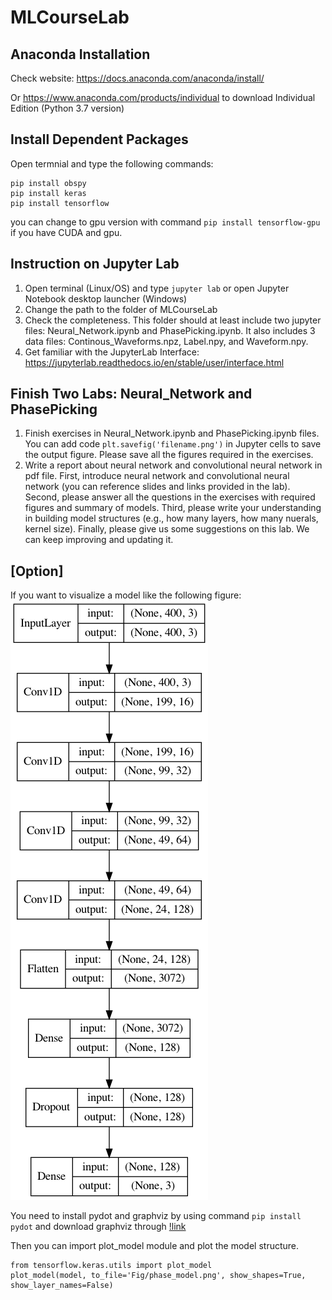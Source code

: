# MLCourseLab
 
## Anaconda Installation
Check website: https://docs.anaconda.com/anaconda/install/

Or  https://www.anaconda.com/products/individual to download Individual Edition (Python 3.7 version)

## Install Dependent Packages
Open termnial and type the following commands:
```
pip install obspy
pip install keras
pip install tensorflow
```
you can change to gpu version with command `pip install tensorflow-gpu` if you have CUDA and gpu.

## Instruction on Jupyter Lab

1) Open terminal (Linux/OS) and type `jupyter lab` or open Jupyter Notebook desktop launcher (Windows)
2) Change the path to the folder of MLCourseLab
3) Check the completeness. This folder should at least include two jupyter files: Neural_Network.ipynb and PhasePicking.ipynb. It also includes 3 data files: Continous_Waveforms.npz, Label.npy, and Waveform.npy. 
4) Get familiar with the JupyterLab Interface: https://jupyterlab.readthedocs.io/en/stable/user/interface.html

## Finish Two Labs: Neural_Network and PhasePicking
1) Finish exercises in Neural_Network.ipynb and PhasePicking.ipynb files. You can add code `plt.savefig('filename.png')` in Jupyter cells to save the output figure. Please save all the figures required in the exercises.
2) Write a report about neural network and convolutional neural network in pdf file. First, introduce neural network and convolutional neural network (you can reference slides and links provided in the lab). Second, please answer all the questions in the exercises with required figures and summary of models. Third, please write your understanding in building model structures (e.g., how many layers, how many nuerals, kernel size). Finally, please give us some suggestions on this lab. We can keep improving and updating it.


## [Option] 
If you want to visualize a model like the following figure:
![image](./Fig/phase_model.png)

You need to install pydot and graphviz by using command `pip install pydot` and download graphviz through [!link](http://www.graphviz.org/download/)

Then you can import plot_model module and plot the model structure.
```
from tensorflow.keras.utils import plot_model
plot_model(model, to_file='Fig/phase_model.png', show_shapes=True, show_layer_names=False)
```
